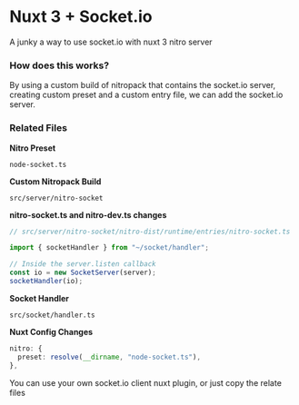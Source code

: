 # Nuxt 3 + Socket.io

A junky a way to use socket.io with nuxt 3 nitro server

### How does this works?
By using a custom build of nitropack that contains the socket.io server, creating custom preset and a custom entry file, we can add the socket.io server.

### Related Files

**Nitro Preset**
```
node-socket.ts
```

**Custom Nitropack Build**
```
src/server/nitro-socket
```
**nitro-socket.ts and nitro-dev.ts changes**
```ts
// src/server/nitro-socket/nitro-dist/runtime/entries/nitro-socket.ts

import { socketHandler } from "~/socket/handler";

// Inside the server.listen callback
const io = new SocketServer(server);
socketHandler(io);
```

**Socket Handler**
```
src/socket/handler.ts
```

**Nuxt Config Changes**
```ts
nitro: {
  preset: resolve(__dirname, "node-socket.ts"),
},
```

You can use your own socket.io client nuxt plugin, or just copy the relate files